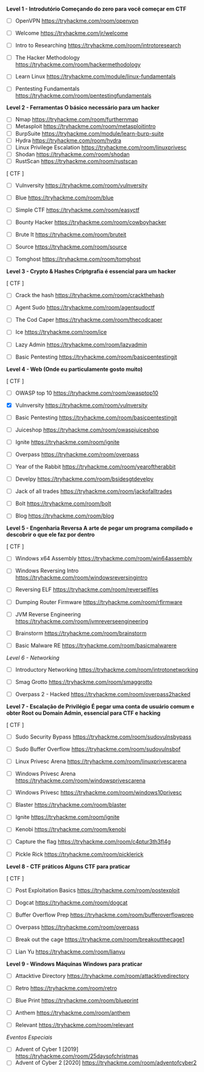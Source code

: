 **Level 1 - Introdutório
Começando do zero para você começar em CTF**


- [ ] OpenVPN
	 https://tryhackme.com/room/openvpn
- [ ] Welcome
	 https://tryhackme.com/jr/welcome
- [ ] Intro to Researching
	https://tryhackme.com/room/introtoresearch
- [ ] The Hacker Methodology
	https://tryhackme.com/room/hackermethodology
- [ ] Learn Linux
	 https://tryhackme.com/module/linux-fundamentals
- [ ] Pentesting Fundamentals
	 https://tryhackme.com/room/pentestingfundamentals



**Level 2 - Ferramentas
O básico necessário para um hacker**

- [ ] Nmap
	https://tryhackme.com/room/furthernmap
- [ ] Metasploit
	https://tryhackme.com/room/metasploitintro
- [ ] BurpSuite
	https://tryhackme.com/module/learn-burp-suite
- [ ] Hydra
	https://tryhackme.com/room/hydra
- [ ] Linux Privilege Escalation
	https://tryhackme.com/room/linuxprivesc
- [ ] Shodan
	https://tryhackme.com/room/shodan
- [ ] RustScan
	https://tryhackme.com/room/rustscan

[ CTF ]

- [ ] Vulnversity
	https://tryhackme.com/room/vulnversity
- [ ] Blue
	https://tryhackme.com/room/blue
- [ ] Simple CTF
	https://tryhackme.com/room/easyctf
- [ ] Bounty Hacker
	https://tryhackme.com/room/cowboyhacker
- [ ] Brute It
	https://tryhackme.com/room/bruteit
- [ ] Source
	https://tryhackme.com/room/source
- [ ] Tomghost
	https://tryhackme.com/room/tomghost




**Level 3 - Crypto & Hashes
Criptgrafia é essencial para um hacker**

[ CTF ]

- [ ] Crack the hash
	https://tryhackme.com/room/crackthehash
- [ ] Agent Sudo
	https://tryhackme.com/room/agentsudoctf
- [ ] The Cod Caper
	https://tryhackme.com/room/thecodcaper
- [ ] Ice
	https://tryhackme.com/room/ice
- [ ] Lazy Admin
	https://tryhackme.com/room/lazyadmin
- [ ] Basic Pentesting
	https://tryhackme.com/room/basicpentestingjt





**Level 4 - Web
(Onde eu particulamente gosto muito)**

[ CTF ]

- [ ] OWASP top 10
	https://tryhackme.com/room/owasptop10
- [x] Vulnversity
	https://tryhackme.com/room/vulnversity
- [ ] Basic Pentesting
	https://tryhackme.com/room/basicpentestingjt
- [ ] Juiceshop
	https://tryhackme.com/room/owaspjuiceshop
- [ ] Ignite
	https://tryhackme.com/room/ignite
- [ ] Overpass
	https://tryhackme.com/room/overpass
- [ ] Year of the Rabbit
	https://tryhackme.com/room/yearoftherabbit
- [ ] Develpy
	https://tryhackme.com/room/bsidesgtdevelpy
- [ ] Jack of all trades
	https://tryhackme.com/room/jackofalltrades
- [ ] Bolt
	https://tryhackme.com/room/bolt
- [ ] Blog
	https://tryhackme.com/room/blog



**Level 5 - Engenharia Reversa
A arte de pegar um programa compilado e descobrir o que ele faz por dentro**

[ CTF ]

- [ ] Windows x64 Assembly
	https://tryhackme.com/room/win64assembly
- [ ] Windows Reversing Intro
	https://tryhackme.com/room/windowsreversingintro
- [ ] Reversing ELF
	https://tryhackme.com/room/reverselfiles
- [ ] Dumping Router Firmware
	https://tryhackme.com/room/rfirmware
- [ ] JVM Reverse Engineering
	https://tryhackme.com/room/jvmreverseengineering
- [ ] Brainstorm
	https://tryhackme.com/room/brainstorm
- [ ] Basic Malware RE
	https://tryhackme.com/room/basicmalwarere




*Level 6 - Networking*

- [ ] Introductory Networking
	https://tryhackme.com/room/introtonetworking
- [ ] Smag Grotto
	https://tryhackme.com/room/smaggrotto
- [ ] Overpass 2 - Hacked
	https://tryhackme.com/room/overpass2hacked





**Level 7 - Escalação de Privilégio
É pegar uma conta de usuário comum e obter Root ou Domain Admin, essencial para CTF e hacking**

[ CTF ]

- [ ] Sudo Security Bypass
	https://tryhackme.com/room/sudovulnsbypass
- [ ] Sudo Buffer Overflow
	https://tryhackme.com/room/sudovulnsbof
- [ ] Linux Privesc Arena
	https://tryhackme.com/room/linuxprivescarena
- [ ] Windows Privesc Arena
	https://tryhackme.com/room/windowsprivescarena
- [ ] Windows Privesc
	https://tryhackme.com/room/windows10privesc
- [ ] Blaster
	https://tryhackme.com/room/blaster
- [ ] Ignite
	https://tryhackme.com/room/ignite
- [ ] Kenobi
	https://tryhackme.com/room/kenobi
- [ ] Capture the flag
	https://tryhackme.com/room/c4ptur3th3fl4g
- [ ] Pickle Rick
	https://tryhackme.com/room/picklerick





**Level 8 - CTF práticos
Alguns CTF para praticar**

[ CTF ]

- [ ] Post Exploitation Basics
	https://tryhackme.com/room/postexploit
- [ ] Dogcat
	https://tryhackme.com/room/dogcat
- [ ] Buffer Overflow Prep
	https://tryhackme.com/room/bufferoverflowprep
- [ ] Overpass
	https://tryhackme.com/room/overpass
- [ ] Break out the cage
	https://tryhackme.com/room/breakoutthecage1
- [ ] Lian Yu
	https://tryhackme.com/room/lianyu





**Level 9 - Windows
Máquinas Windows para praticar**

- [ ] Attacktive Directory
	https://tryhackme.com/room/attacktivedirectory
- [ ] Retro
	https://tryhackme.com/room/retro
- [ ] Blue Print
	https://tryhackme.com/room/blueprint
- [ ] Anthem
	https://tryhackme.com/room/anthem
- [ ] Relevant
	https://tryhackme.com/room/relevant



*Eventos Especiais*

- [ ] Advent of Cyber 1 [2019]
	https://tryhackme.com/room/25daysofchristmas
- [ ] Advent of Cyber 2 [2020]
	https://tryhackme.com/room/adventofcyber2
